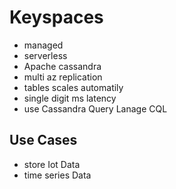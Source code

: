# Keyspaces
- managed 
- serverless
- Apache cassandra
- multi az replication
- tables scales automatily
- single digit ms latency
- use Cassandra Query Lanage CQL

## Use Cases
- store Iot Data
- time series Data